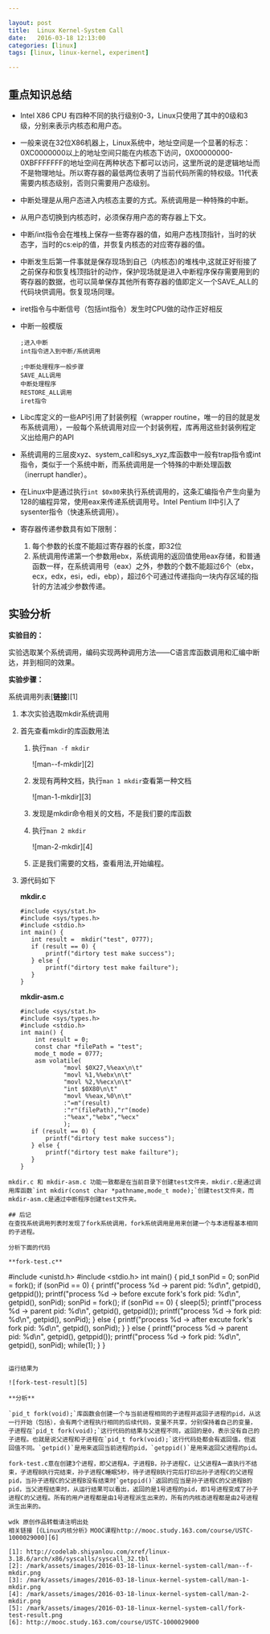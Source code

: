 ```yaml
---

layout: post
title:  Linux Kernel-System Call
date:   2016-03-18 12:13:00
categories: [linux]
tags: [linux, linux-kernel, experiment]

---
```


## 重点知识总结
- Intel X86 CPU 有四种不同的执行级别0-3，Linux只使用了其中的0级和3级，分别来表示内核态和用户态。
- 一般来说在32位X86机器上，Linux系统中，地址空间是一个显著的标志：0XC0000000以上的地址空间只能在内核态下访问，0X00000000-0XBFFFFFFF的地址空间在两种状态下都可以访问，这里所说的是逻辑地址而不是物理地址。所以寄存器的最低两位表明了当前代码所需的特权级。11代表需要内核态级别，否则只需要用户态级别。
- 中断处理是从用户态进入内核态主要的方式。系统调用是一种特殊的中断。
- 从用户态切换到内核态时，必须保存用户态的寄存器上下文。
- 中断/int指令会在堆栈上保存一些寄存器的值，如用户态栈顶指针，当时的状态字，当时的cs:eip的值，并恢复内核态的对应寄存器的值。
- 中断发生后第一件事就是保存现场到自己（内核态)的堆栈中,这就正好衔接了之前保存和恢复栈顶指针的动作，保护现场就是进入中断程序保存需要用到的寄存器的数据，也可以简单保存其他所有寄存器的值即定义一个SAVE_ALL的代码块供调用。恢复现场同理。
- iret指令与中断信号（包括int指令）发生时CPU做的动作正好相反
- 中断一般模版

    ```
    ;进入中断
    int指令进入到中断/系统调用
    ```

    ```
    ;中断处理程序一般步骤
    SAVE_ALL调用
    中断处理程序
    RESTORE_ALL调用
    iret指令
    ```

- Libc库定义的一些API引用了封装例程（wrapper routine，唯一的目的就是发布系统调用），一般每个系统调用对应一个封装例程，库再用这些封装例程定义出给用户的API
- 系统调用的三层皮xyz、system_call和sys_xyz,库函数中一般有trap指令或int指令，类似于一个系统中断，而系统调用是一个特殊的中断处理函数（inerrupt handler）。
- 在Linux中是通过执行`int $0x80`来执行系统调用的，这条汇编指令产生向量为128的编程异常，使用eax来传递系统调用号。Intel Pentium II中引入了sysenter指令（快速系统调用）。
- 寄存器传递参数具有如下限制：
    1. 每个参数的长度不能超过寄存器的长度，即32位
    2. 系统调用传递第一个参数用ebx，系统调用的返回值使用eax存储，和普通函数一样，在系统调用号（eax）之外，参数的个数不能超过6个（ebx，ecx，edx，esi，edi，ebp），超过6个可通过传递指向一块内存区域的指针的方法减少参数传递。

## 实验分析

**实验目的：**

实验选取某个系统调用，编码实现两种调用方法——C语言库函数调用和汇编中断达，并到相同的效果。

**实验步骤：**

系统调用列表[**链接**][1]

1. 本次实验选取mkdir系统调用
2. 首先查看mkdir的库函数用法
    1. 执行`man -f mkdir`

        ![man--f-mkdir][2]
    2. 发现有两种文档，执行`man 1 mkdir`查看第一种文档

        ![man-1-mkdir][3]
    3. 发现是mkdir命令相关的文档，不是我们要的库函数
    4. 执行`man 2 mkdir`

        ![man-2-mkdir][4]
    5. 正是我们需要的文档，查看用法,开始编程。
3. 源代码如下

    **mkdir.c**

    ```
    #include <sys/stat.h>
    #include <sys/types.h>
    #include <stdio.h>
    int main() {
       int result =  mkdir("test", 0777);
       if (result == 0) {
           printf("dirtory test make success");
       } else {
           printf("dirtory test make failture");
       }
    }
    ```

    **mkdir-asm.c**

    ```
    #include <sys/stat.h>
    #include <sys/types.h>
    #include <stdio.h>
    int main() {
        int result = 0;
        const char *filePath = "test";
        mode_t mode = 0777;
        asm volatile(
                "movl $0X27,%%eax\n\t"
                "movl %1,%%ebx\n\t"
                "movl %2,%%ecx\n\t"
                "int $0X80\n\t"
                "movl %%eax,%0\n\t"
                :"=m"(result)
                :"r"(filePath),"r"(mode)
                :"%eax","%ebx","%ecx"
                );
       if (result == 0) {
           printf("dirtory test make success");
       } else {
           printf("dirtory test make failture");
       }
    }
```
mkdir.c 和 mkdir-asm.c 功能一致都是在当前目录下创建test文件夹，mkdir.c是通过调用库函数`int mkdir(const char *pathname,mode_t mode);`创建test文件夹，而mkdir-asm.c是通过中断程序创建test文件夹。

## 后记
在查找系统调用列表时发现了fork系统调用，fork系统调用是用来创建一个与本进程基本相同的子进程。

分析下面的代码

**fork-test.c**

```
#include <unistd.h>
#include <stdio.h>
int main() {
    pid_t sonPid = 0;
    sonPid = fork();
    if (sonPid == 0) {
        printf("process %d -> parent pid: %d\n", getpid(), getppid());
        printf("process %d -> before excute fork's fork pid: %d\n", getpid(), sonPid);
        sonPid = fork();
        if (sonPid == 0) {
            sleep(5);
            printf("process %d -> parent pid: %d\n", getpid(), getppid());
            printf("process %d -> fork pid: %d\n", getpid(), sonPid);
        } else {
            printf("process %d -> after excute fork's fork pid: %d\n", getpid(), sonPid);
        }
    } else {
        printf("process %d -> parent pid: %d\n", getpid(), getppid());
        printf("process %d -> fork pid: %d\n", getpid(), sonPid);
        while(1);
    }
}
```

运行结果为

![fork-test-result][5]

**分析**

`pid_t fork(void);`库函数会创建一个与当前进程相同的子进程并返回子进程的pid，从这一行开始（包括），会有两个进程执行相同的后续代码，变量不共享，分别保持着自己的变量，子进程在`pid_t fork(void);`这行代码的结果与父进程不同，返回的是0，表示没有自己的子进程。也就是说父进程和子进程在`pid_t fork(void);`这行代码处都会有返回值，但返回值不同。`getpid()`是用来返回当前进程的pid，`getppid()`是用来返回父进程的pid。

fork-test.c意在创建3个进程，即父进程A，子进程B，孙子进程C，让父进程A一直执行不结束，子进程B执行完结束，孙子进程C睡眠5秒，待子进程B执行完后打印出孙子进程C的父进程pid，当孙子进程C的父进程B没有结束时`getppid()`返回的应当是孙子进程C的父进程B的pid，当父进程结束时，从运行结果可以看出，返回的是1号进程的pid，即1号进程变成了孙子进程C的父进程。所有的用户进程都是由1号进程派生出来的，所有的内核态进程都是由2号进程派生出来的。

wdk 原创作品转载请注明出处  
相关链接 [《Linux内核分析》MOOC课程http://mooc.study.163.com/course/USTC-1000029000][6]

[1]: http://codelab.shiyanlou.com/xref/linux-3.18.6/arch/x86/syscalls/syscall_32.tbl
[2]: /mark/assets/images/2016-03-18-linux-kernel-system-call/man--f-mkdir.png
[3]: /mark/assets/images/2016-03-18-linux-kernel-system-call/man-1-mkdir.png
[4]: /mark/assets/images/2016-03-18-linux-kernel-system-call/man-2-mkdir.png
[5]: /mark/assets/images/2016-03-18-linux-kernel-system-call/fork-test-result.png
[6]: http://mooc.study.163.com/course/USTC-1000029000
